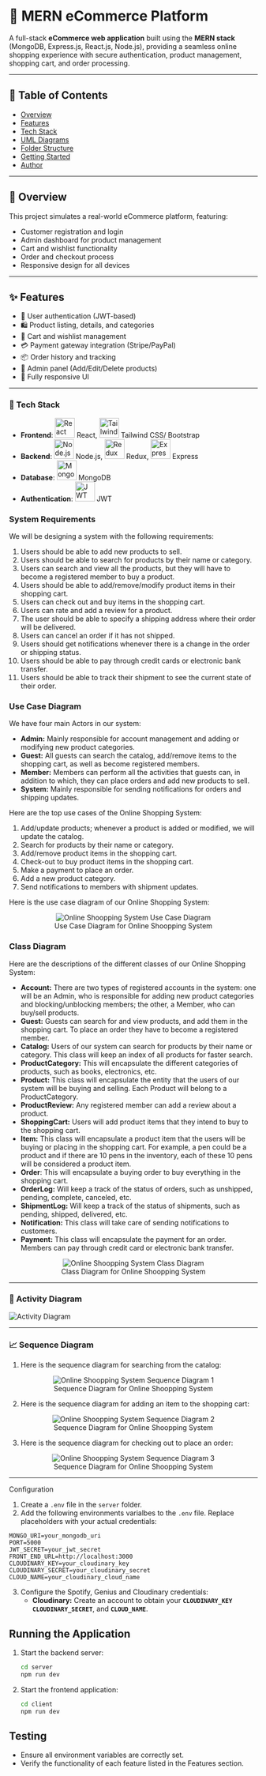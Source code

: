# 🛒 MERN eCommerce Platform

A full-stack **eCommerce web application** built using the **MERN stack** (MongoDB, Express.js, React.js, Node.js), providing a seamless online shopping experience with secure authentication, product management, shopping cart, and order processing.

---

## 📌 Table of Contents

- [Overview](#overview)
- [Features](#features)
- [Tech Stack](#tech-stack)
- [UML Diagrams](#uml-diagrams)
- [Folder Structure](#folder-structure)
- [Getting Started](#getting-started)
- [Author](#author)

---

## 📸 Overview

This project simulates a real-world eCommerce platform, featuring:

- Customer registration and login
- Admin dashboard for product management
- Cart and wishlist functionality
- Order and checkout process
- Responsive design for all devices

---

## ✨ Features

- 👤 User authentication (JWT-based)
- 🛍️ Product listing, details, and categories
- 🛒 Cart and wishlist management
- 💳 Payment gateway integration (Stripe/PayPal)
- 📦 Order history and tracking
- 🔐 Admin panel (Add/Edit/Delete products)
- 📱 Fully responsive UI

---

### 🚀 Tech Stack

- **Frontend**: <img src="./client/src/assets/react.png" alt="React" height="40"/> React, <img src="./client/src/assets/tailwind.png" alt="Tailwind" height="40"/> Tailwind CSS/ Bootstrap
- **Backend**: <img src="./client/src/assets/nodejs.webp" alt="Node.js" height="40"/> Node.js, <img src="./client/src/assets/redux.png" alt="Redux" height="40"/> Redux, <img src="./client/src/assets/express.png" alt="Express" height="40"/> Express
- **Database**: <img src="./client/src/assets/mongodb.webp" alt="MongoDB" height="40"/> MongoDB
- **Authentication**: <img src="./client/src/assets/jwt.png" alt="JWT" height="40"/> JWT

### System Requirements

We will be designing a system with the following requirements:

1. Users should be able to add new products to sell.
2. Users should be able to search for products by their name or category.
3. Users can search and view all the products, but they will have to become a registered member to buy a product.
4. Users should be able to add/remove/modify product items in their shopping cart.
5. Users can check out and buy items in the shopping cart.
6. Users can rate and add a review for a product.
7. The user should be able to specify a shipping address where their order will be delivered.
8. Users can cancel an order if it has not shipped.
9. Users should get notifications whenever there is a change in the order or shipping status.
10. Users should be able to pay through credit cards or electronic bank transfer.
11. Users should be able to track their shipment to see the current state of their order.

### Use Case Diagram

We have four main Actors in our system:

* **Admin:** Mainly responsible for account management and adding or modifying new product categories.
* **Guest:** All guests can search the catalog, add/remove items to the shopping cart, as well as become registered members.
* **Member:** Members can perform all the activities that guests can, in addition to which, they can place orders and add new products to sell.
* **System:** Mainly responsible for sending notifications for orders and shipping updates.

Here are the top use cases of the Online Shopping System:

1. Add/update products; whenever a product is added or modified, we will update the catalog.
2. Search for products by their name or category.
3. Add/remove product items in the shopping cart.
4. Check-out to buy product items in the shopping cart.
5. Make a payment to place an order.
6. Add a new product category.
7. Send notifications to members with shipment updates.

Here is the use case diagram of our Online Shopping System:

<p align="center">
    <img src="./client/src/assets/use-case.svg" alt="Online Shoopping System Use Case Diagram">
    <br />
    Use Case Diagram for Online Shoopping System
</p>

### Class Diagram

Here are the descriptions of the different classes of our Online Shopping System:

* **Account:** There are two types of registered accounts in the system: one will be an Admin, who is responsible for adding new product categories and blocking/unblocking members; the other, a Member, who can buy/sell products.
* **Guest:** Guests can search for and view products, and add them in the shopping cart. To place an order they have to become a registered member.
* **Catalog:** Users of our system can search for products by their name or category. This class will keep an index of all products for faster search.
* **ProductCategory:** This will encapsulate the different categories of products, such as books, electronics, etc.
* **Product:** This class will encapsulate the entity that the users of our system will be buying and selling. Each Product will belong to a ProductCategory.
* **ProductReview:** Any registered member can add a review about a product.
* **ShoppingCart:** Users will add product items that they intend to buy to the shopping cart.
* **Item:** This class will encapsulate a product item that the users will be buying or placing in the shopping cart. For example, a pen could be a product and if there are 10 pens in the inventory, each of these 10 pens will be considered a product item.
* **Order**: This will encapsulate a buying order to buy everything in the shopping cart.
* **OrderLog:** Will keep a track of the status of orders, such as unshipped, pending, complete, canceled, etc.
* **ShipmentLog:** Will keep a track of the status of shipments, such as pending, shipped, delivered, etc.
* **Notification:** This class will take care of sending notifications to customers.
* **Payment:** This class will encapsulate the payment for an order. Members can pay through credit card or electronic bank transfer.

<p align="center">
    <img src="./client/src/assets/class-diagram.png" alt="Online Shoopping System Class Diagram">
    <br />
    Class Diagram for Online Shoopping System
</p>


---

### 🔄 Activity Diagram

![Activity Diagram](./client/src/assets/activityDiagram.png)

---

### 📈 Sequence Diagram

1. Here is the sequence diagram for searching from the catalog:

<p align="center">
    <img src="./client/src/assets/seq1.png" alt="Online Shoopping System Sequence Diagram 1">
    <br />
    Sequence Diagram for Online Shoopping System
</p>

2. Here is the sequence diagram for adding an item to the shopping cart:

<p align="center">
    <img src="./client/src/assets/seq2.png" alt="Online Shoopping System Sequence Diagram 2">
    <br />
    Sequence Diagram for Online Shoopping System
</p>

3. Here is the sequence diagram for checking out to place an order:

<p align="center">
    <img src="./client/src/assets/seq3.png" alt="Online Shoopping System Sequence Diagram 3">
    <br />
    Sequence Diagram for Online Shoopping System
</p>

---

Configuration
   1. Create a `.env` file in the `server` folder.
   2. Add the following environments varialbes to the `.env` file. Replace placeholders with your actual credentials:
   ```env
   MONGO_URI=your_mongodb_uri
   PORT=5000
   JWT_SECRET=your_jwt_secret
   FRONT_END_URL=http://localhost:3000
   CLOUDINARY_KEY=your_cloudinary_key
   CLOUDINARY_SECRET=your_cloudinary_secret
   CLOUD_NAME=your_cloudinary_cloud_name
   ```
   3. Configure the Spotify, Genius and Cloudinary credentials:
      - **Cloudinary:** Create an account to obtain your **`CLOUDINARY_KEY`** **`CLOUDINARY_SECRET`**, and **`CLOUD_NAME`**.

## Running the Application

1. Start the backend server:
   ```bash
   cd server
   npm run dev
   ```
2. Start the frontend application:
   ```bash
   cd client
   npm run dev
   ```

## Testing

- Ensure all environment variables are correctly set.
- Verify the functionality of each feature listed in the Features section.


